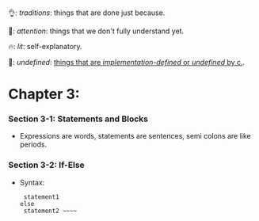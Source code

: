 👌: *traditions*: things that are done just because.

👀: *attention*: things that we don't fully understand yet.

🔥: *lit*: self-explanatory.

🦆: *undefined*: [things that are *implementation-defined* or *undefined* by c.](https://stackoverflow.com/questions/2397984/undefined-unspecified-and-implementation-defined-behavior).

# Chapter 3:

### Section 3-1: Statements and Blocks
  - Expressions are words, statements are sentences, semi colons are like periods.
  
### Section 3-2: If-Else
  * Syntax:
      ~~~~ if (expression)
       statement1
      else
       statement2 ~~~~
